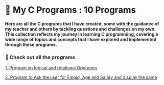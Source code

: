 # 👋 My C Programs : 10 Programs # 
#### Here are all the C programs that I have created, some with the guidance of my teacher and others by tackling questions and challenges on my own. This collection reflects my journey in learning C programming, covering a wide range of topics and concepts that I have explored and implemented through these programs. ####

### 📌 Check out all the programs 
[1. Program on logical and relational Operators](./logical-operator.c)

[ 2. Program to Ask the user for Empid, Age and Salary and display the same](./ask-salary-empid.C)
     

